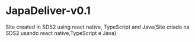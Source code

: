 # JapaDeliver-v0.1
Site created in SDS2 using react native, TypeScript and Java(Site criado na SDS2 usando react native,TypeScript e Java)
